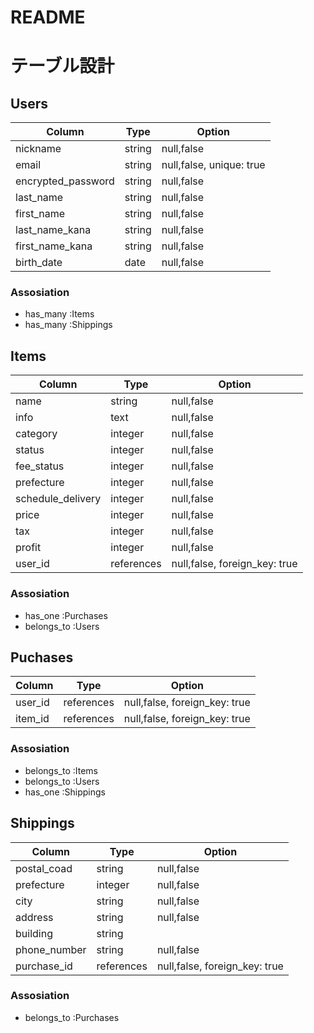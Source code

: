 # README
# テーブル設計
## Users
|Column            |Type  |Option                  |
|------------------|------|------------------------|
|nickname          |string|null,false              |
|email             |string|null,false, unique: true|
|encrypted_password|string|null,false              |
|last_name         |string|null,false              |
|first_name        |string|null,false              |
|last_name_kana    |string|null,false              |
|first_name_kana   |string|null,false              |
|birth_date        |date  |null,false              |
### Assosiation
- has_many :Items
- has_many :Shippings
## Items
|Column           |Type      |Option                       |
|-----------------|----------|-----------------------------|
|name             |string    |null,false                   |
|info             |text      |null,false                   |
|category         |integer   |null,false                   |
|status           |integer   |null,false                   |
|fee_status       |integer   |null,false                   |
|prefecture       |integer   |null,false                   |
|schedule_delivery|integer   |null,false                   |
|price            |integer   |null,false                   |
|tax              |integer   |null,false                   |
|profit           |integer   |null,false                   |
|user_id          |references|null,false, foreign_key: true|
### Assosiation
- has_one :Purchases
- belongs_to :Users
## Puchases
|Column           |Type      |Option                       |
|-----------------|----------|-----------------------------|
|user_id          |references|null,false, foreign_key: true|
|item_id          |references|null,false, foreign_key: true|
### Assosiation
- belongs_to :Items
- belongs_to :Users
- has_one :Shippings
## Shippings
|Column           |Type      |Option                       |
|-----------------|----------|-----------------------------|
|postal_coad      |string    |null,false                   |
|prefecture       |integer   |null,false                   |
|city             |string    |null,false                   |
|address          |string    |null,false                   |
|building         |string    |                             |
|phone_number     |string    |null,false                   |
|purchase_id      |references|null,false, foreign_key: true|
### Assosiation
- belongs_to :Purchases